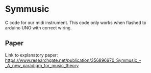 # Symmusic
C code for our midi instrument. This code only works when flashed to arduino UNO with correct wiring.

## Paper
Link to explanatory paper: https://www.researchgate.net/publication/356896970_Symmusic_-_A_new_paradigm_for_music_theory
